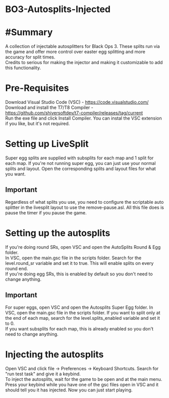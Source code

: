 # BO3-Autosplits-Injected
# #Summary
A collection of injectable autosplitters for Black Ops 3. These splits run via the game and offer more control over easter egg splitting and more accuracy for split times.  
Credits to serious for making the injector and making it customizable to add this functionality.

# Pre-Requisites
Download Visual Studio Code (VSC) - https://code.visualstudio.com/  
Download and install the T7/T8 Compiler - https://github.com/shiversoftdev/t7-compiler/releases/tag/current  
Run the exe file and click Install Compiler. You can instal the VSC extension if you like, but it's not required.

# Setting up LiveSplit
Super egg splits are supplied with subsplits for each map and 1 split for each map. If you're not running super egg, you can just use your normal splits and layout. Open the corresponding splits and layout files for what you want.
## Important
Regardless of what splits you use, you need to configure the scriptable auto splitter in the livesplit layout to use the remove-pause.asl. All this file does is pause the timer if you pause the game.

# Setting up the autosplits
If you're doing round SRs, open VSC and open the AutoSplits Round & Egg folder.  
In VSC, open the main.gsc file in the scripts folder. Search for the level.round_sr variable and set it to true. This will enable splits on every round end.  
If you're doing egg SRs, this is enabled by default so you don't need to change anything.

## Important
For super eggs, open VSC and open the Autosplits Super Egg folder.
In VSC, open the main.gsc file in the scripts folder. If you want to split only at the end of each map, search for the level.splits_enabled variable and set it to 0.  
If you want subsplits for each map, this is already enabled so you don't need to change anything.

# Injecting the autosplits
Open VSC and click file -> Preferences -> Keyboard Shortcuts. Search for "run test task" and give it a keybind.  
To inject the autosplits, wait for the game to be open and at the main menu. Press your keybind while you have one of the gsc files open in VSC and it should tell you it has injected. Now you can just start playing.
